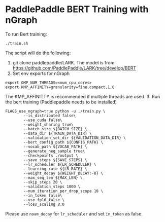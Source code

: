 # PaddlePaddle BERT Training with nGraph

To run Bert training:

```
./train.sh
```

The script will do the following:

1. git clone paddlepaddle/LARK. The model is from https://github.com/PaddlePaddle/LARK/tree/develop/BERT
2. Set env exports for nGraph
```
export OMP_NUM_THREADS=<num_cpu_cores>
export KMP_AFFINITY=granularity=fine,compact,1,0
```
The KMP_AFFINITTY is recommended if multiple threads are used.
3. Run the bert training (Paddlepaddle needs to be installed)
```
FLAGS_use_ngraph=true python -u ./train.py \
        --is_distributed false\
        --use_cuda false\
        --weight_sharing true\
        --batch_size ${BATCH_SIZE} \
        --data_dir ${TRAIN_DATA_DIR} \
        --validation_set_dir ${VALIDATION_DATA_DIR} \
        --bert_config_path ${CONFIG_PATH} \
        --vocab_path ${VOCAB_PATH} \
        --generate_neg_sample true\
        --checkpoints ./output \
        --save_steps ${SAVE_STEPS} \
        --lr_scheduler ${LR_SCHEDULER} \
        --learning_rate ${LR_RATE} \
        --weight_decay ${WEIGHT_DECAY:-0} \
        --max_seq_len ${MAX_LEN} \
        --skip_steps 20 \
        --validation_steps 1000 \
        --num_iteration_per_drop_scope 10 \
        --in_token false\
        --use_fp16 false \
        --loss_scaling 8.0
```
Please use `noam_decay` for `lr_scheduler` and set `in_token` as false.
